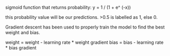 sigmoid function that returns probability:
y = 1 / (1 + e^ (-x))

this probability value will be our predictions. >0.5 is labelled as 1, else 0.

Gradient descent has been used to properly train the model to find the best weight and bias.

weight = weight - learning rate * weight gradient
bias = bias - learning rate * bias gradient
